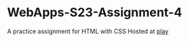 # WebApps-S23-Assignment-4
A practice assignment for HTML with CSS
Hosted at [play](https://44-563-web-apps-s23.github.io/44563-webapps-s23-assignment4-sandhya698/)
